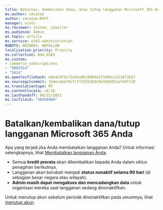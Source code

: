 ```yaml
---
title: Batalkan, kembalikan dana, atau tutup langganan Microsoft 365 Anda
ms.author: cmcatee
author: cmcatee-MSFT
manager: scotv
ms.reviewer: jkinma, jmueller
ms.audience: Admin
ms.topic: article
ms.service: o365-administration
ROBOTS: NOINDEX, NOFOLLOW
localization_priority: Priority
ms.collection: Adm_O365
ms.custom:
- commerce_subscriptions
- "9002914"
- "5614"
ms.openlocfilehash: b0edc8f3cf3c61e0b16983e171456cc5126f2b27
ms.sourcegitcommit: 1b4ecaba74cfcff155528dc9e1002011afe0f110
ms.translationtype: MT
ms.contentlocale: id-ID
ms.lasthandoff: 08/21/2021
ms.locfileid: "58450989"
---
```

# <a name="cancelrefundclose-your-microsoft-365-subscription"></a>Batalkan/kembalikan dana/tutup langganan Microsoft 365 Anda

Apa yang terjadi jika Anda membatalkan langganan Anda? Untuk informasi selengkapnya, lihat [Membatalkan langganan Anda](https://docs.microsoft.com/microsoft-365/commerce/subscriptions/cancel-your-subscription?view=o365-worldwide).

- Semua **kredit prorata** akan dikembalikan kepada Anda dalam siklus penagihan berikutnya.
- Langganan akan berubah menjadi **status nonaktif selama 90 hari** (di sebagian besar negara atau wilayah).
- **Admin masih dapat mengakses dan mencadangkan data** untuk organisasi mereka saat langganan sedang dinonaktifkan.

Untuk menutup akun sebelum periode dinonaktifkan pada umumnya, lihat [menutup akun](https://docs.microsoft.com/microsoft-365/commerce/close-your-account?view=o365-worldwide).
